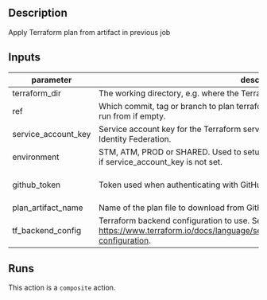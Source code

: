 ## Description

Apply Terraform plan from artifact in previous job

## Inputs

| parameter | description | required | default |
| - | - | - | - |
| terraform_dir | The working directory, e.g. where the Terraform files are located. | `true` |  |
| ref | Which commit, tag or branch to plan terraform from. Defaults to same as workflow is run from if empty. | `false` | ${{ github.sha }} |
| service_account_key | Service account key for the Terraform service account. Use either this or Workload Identity Federation. | `false` |  |
| environment | STM, ATM, PROD or SHARED. Used to setup Workload Identity Federation. Must be set if service_account_key is not set. | `false` |  |
| github_token | Token used when authenticating with GitHub. Defaults to `github.token`. | `false` | ${{ github.token }} |
| plan_artifact_name | Name of the plan file to download from GitHub artifacts. Defaults to "terraform.plan". | `false` | terraform.plan |
| tf_backend_config | Terraform backend configuration to use. See https://www.terraform.io/docs/language/settings/backends/configuration.html#partial-configuration. | `false` |  |


## Runs

This action is a `composite` action.


